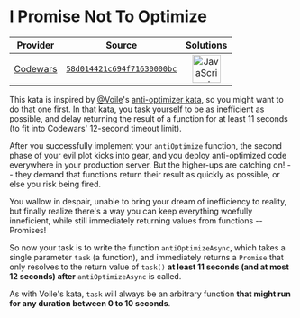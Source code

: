 [_metadata_:generated]: - "true"

# I Promise Not To Optimize

<!-- INFO TABLE BEGIN -->

| Provider                                        | Source                                                                               | Solutions                                                                                                                                                    |
| :---------------------------------------------: | :----------------------------------------------------------------------------------: | :----------------------------------------------------------------------------------------------------------------------------------------------------------: |
| [Codewars](../../../docs/providers/Codewars.md) | [`58d014421c694f71630000bc`](https://www.codewars.com/kata/58d014421c694f71630000bc) | [<img src="https://res.cloudinary.com/rascaltwo/image/upload/v1631924076/javascript_ehszr7.svg" alt="JavaScript" title="JavaScript" width="50" />](solve.js) |

<!-- INFO TABLE END -->

This kata is inspired by [@Voile](https://www.codewars.com/users/Voile)'s [anti-optimizer kata](https://www.codewars.com/kata/the-anti-optimizer), so you might want to do that one first. In that kata, you task yourself to be as inefficient as possible, and delay returning the result of a function for at least 11 seconds (to fit into Codewars' 12-second timeout limit).

After you successfully implement your `antiOptimize` function, the second phase of your evil plot kicks into gear, and you deploy anti-optimized code everywhere in your production server. But the higher-ups are catching on! -- they demand that functions return their result as quickly as possible, or else you risk being fired.

You wallow in despair, unable to bring your dream of inefficiency to reality, but finally realize there's a way you can keep everything woefully inneficient, while still immediately returning values from functions -- Promises!

So now your task is to write the function `antiOptimizeAsync`, which takes a single parameter `task` (a function), and immediately returns a `Promise` that only resolves to the return value of `task()` **at least 11 seconds (and at most 12 seconds) after** `antiOptimizeAsync` is called.

As with Voile's kata, `task` will always be an arbitrary function **that might run for any duration between 0 to 10 seconds**.
